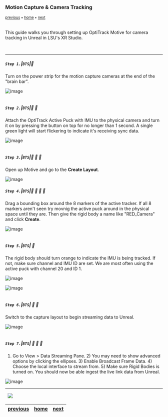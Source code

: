 <img src="https://via.placeholder.com/1000x4/45D7CA/45D7CA" alt="drawing" height="4px"/>

### Motion Capture & Camera Tracking

<sub>[previous](../) • [home](../README.md#user-content-gms2-background-tiles--sprites---table-of-contents) • [next](../)</sub>

<img src="https://via.placeholder.com/1000x4/45D7CA/45D7CA" alt="drawing" height="4px"/>

This guide walks you through setting up OptiTrack Motive for camera tracking in Unreal in LSU's XR Studio.

<br>

---


##### `Step 1.`\|`BTS`|:small_blue_diamond:

Turn on the power strip for the motion capture cameras at the end of the "brain bar".

![image](https://user-images.githubusercontent.com/1238349/159527518-71f08c07-f31b-4a25-ab9c-7991d871c9ca.png)

<img src="https://via.placeholder.com/500x2/45D7CA/45D7CA" alt="drawing" height="2px" alt = ""/>

##### `Step 2.`\|`BTS`|:small_blue_diamond: :small_blue_diamond: 

Attach the OptiTrack Active Puck with IMU to the physical camera and turn it on by pressing the button on top for no longer than 1 second. A single green light will start flickering to indicate it's receiving sync data.

![image](https://user-images.githubusercontent.com/1238349/159523706-e77969f4-0aae-4b42-b2d7-902373e5f7dd.png)

<img src="https://via.placeholder.com/500x2/45D7CA/45D7CA" alt="drawing" height="2px" alt = ""/>

##### `Step 3.`\|`BTS`|:small_blue_diamond: :small_blue_diamond: :small_blue_diamond:

Open up Motive and go to the **Create Layout**.

![image](https://user-images.githubusercontent.com/1238349/159526528-f3f78b22-327d-4b7d-b4aa-793554fd6e94.png)
<img src="https://via.placeholder.com/500x2/45D7CA/45D7CA" alt="drawing" height="2px" alt = ""/>

##### `Step 4.`\|`BTS`|:small_blue_diamond: :small_blue_diamond: :small_blue_diamond: :small_blue_diamond:

Drag a bounding box around the 8 markers of the active tracker. If all 8 markers aren't seen try movnig the active puck around in the physical space until they are. Then give the rigid body a name like "RED_Camera" and click **Create**.

![image](https://user-images.githubusercontent.com/1238349/159531200-96813136-3e98-4d1e-ba95-7c6fa4d2599d.png)

<img src="https://via.placeholder.com/500x2/45D7CA/45D7CA" alt="drawing" height="2px" alt = ""/>

##### `Step 5.`\|`BTS`| :small_orange_diamond:

The rigid body should turn orange to indicate the IMU is being tracked. If not, make sure channel and IMU ID are set. We are most often using the active puck with channel 20 and ID 1.

![image](https://user-images.githubusercontent.com/1238349/159531682-854b526f-acc6-497f-84da-8053750ba437.png)

![image](https://user-images.githubusercontent.com/1238349/159532224-0ac8a125-0b65-4b8f-9124-5793de9c4570.png)

<img src="https://via.placeholder.com/500x2/45D7CA/45D7CA" alt="drawing" height="2px" alt = ""/>

##### `Step 6.`\|`BTS`| :small_orange_diamond: :small_blue_diamond:

Switch to the capture layout to begin streaming data to Unreal. 

![image](https://user-images.githubusercontent.com/1238349/159532480-72d8ab2c-5d4e-4332-b902-d3293a709dbc.png)

<img src="https://via.placeholder.com/500x2/45D7CA/45D7CA" alt="drawing" height="2px" alt = ""/>

##### `Step 7.`\|`BTS`| :small_orange_diamond: :small_blue_diamond: :small_blue_diamond:

1) Go to View > Data Streaming Pane. 2) You may need to show advanced options by clicking the ellipses. 3) Enable Broadcast Frame Data. 4) Choose the local interface to stream from. 5) Make sure Rigid Bodies is turned on. You should now be able ingest the live link data from Unreal.

![image](https://user-images.githubusercontent.com/1238349/159533974-038591c7-a684-443e-9ef7-e13113205b4f.png)

___

<img src="https://via.placeholder.com/1000x4/dba81a/dba81a" alt="drawing" height="4px" alt = ""/>

<img src="https://via.placeholder.com/1000x100/45D7CA/000000/?text=Next Up - ADD NEXT PAGE">

<img src="https://via.placeholder.com/1000x4/dba81a/dba81a" alt="drawing" height="4px" alt = ""/>

| [previous](../)| [home](../README.md#user-content-gms2-background-tiles--sprites---table-of-contents) | [next](../)|
|---|---|---|

